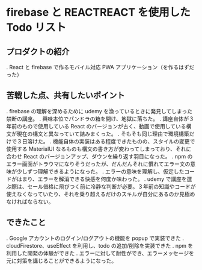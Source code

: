 # firebase と REACTREACT を使用した Todo リスト

## プロダクトの紹介

. React と firebase で作るモバイル対応 PWA アプリケーション（を作るはずだった）

## 苦戦した点、共有したいポイント

. firebase の理解を深めるために udemy を漁っているときに発見してしまった禁断の講座。
. 興味本位でパンドラの箱を開け、地獄に落ちた。
. 講座自体が３年前のもので使用している React のバージョンが古く、動画で使用している構文が現在の構文と異なっていて詰みまくった。
. そもそも同じ理由で環境構築だけで３日溶けた。
. 機能自体の実装はある程度できたものの、スタイルの変更で使用する MaterialUI なるものも構文の書き方が変わってしまっており、それに合わせ React のバージョンアップ、ダウンを繰り返す羽目になった。
. npm のエラー画面がトラウマになりそうだったが、だんだんそれに慣れてエラー文の意味が少しずつ理解できるようになった。
. エラーの意味を理解し、仮定したコードがはまり、エラーを解消できる快感を何度か味わった。
. udemy で講座を選ぶ際は、セール価格に飛びつく前に冷静な判断が必要。３年前の知識やコードが使えなくなっていたり、それを乗り越えるだけのスキルが自分にあるのか見極めなければならない。

## できたこと

. Google アカウントのログイン/ログアウトの機能を popup で実装できた
. cloudFirestore、useEffect を利用し、todo の追加/削除を実装できた
. npm を利用した開発の体験ができた
. エラーに対して耐性ができ、エラーメッセージを元に対策を講じることができるようになった。
